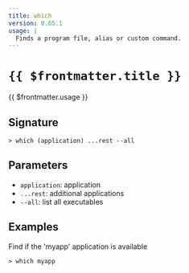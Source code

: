```yaml
---
title: which
version: 0.65.1
usage: |
  Finds a program file, alias or custom command.
---
```


# <code>{{ $frontmatter.title }}</code>

<div style='white-space: pre-wrap;'>{{ $frontmatter.usage }}</div>

## Signature

```> which (application) ...rest --all```

## Parameters

 -  `application`: application
 -  `...rest`: additional applications
 -  `--all`: list all executables

## Examples

Find if the 'myapp' application is available
```shell
> which myapp
```
